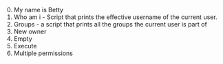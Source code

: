 0. My name is Betty
1. Who am i - Script that prints the effective username of the current user.
2. Groups - a script that prints all the groups the current user is part of  
3. New owner
4. Empty
5. Execute
6. Multiple permissions
